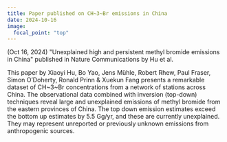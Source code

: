 ```yaml
---
title: Paper published on CH~3~Br emissions in China 
date: 2024-10-16
image:
  focal_point: "top"
---
```

(Oct 16, 2024) "Unexplained high and persistent methyl bromide emissions in China" published in Nature Communications by Hu et al. 

<!--more-->

This paper by Xiaoyi Hu, Bo Yao, Jens Mühle, Robert Rhew, Paul Fraser, Simon O’Doherty, Ronald Prinn & Xuekun Fang presents a remarkable dataset of CH~3~Br concentrations from a network of stations across China. The observational data combined with inversion (top-down) techniques reveal large and unexplained emissions of methyl bromide from the eastern provinces of China. The top down emission estimates exceed the bottom up estimates by 5.5 Gg/yr, and these are currently unexplained.  They may represent unreported or previously unknown emissions from anthropogenic sources. 